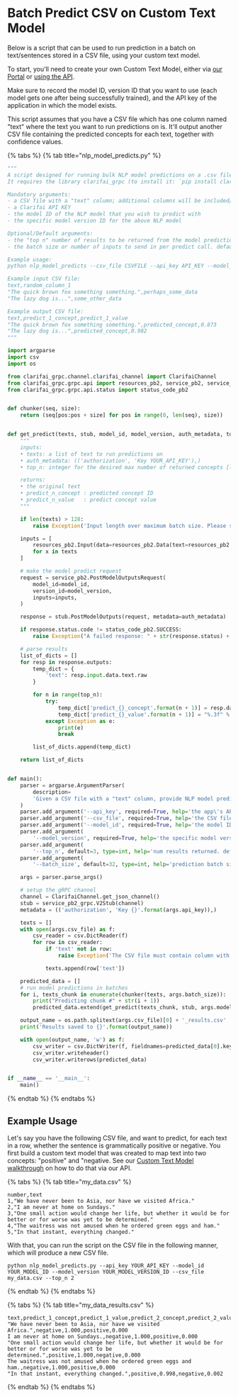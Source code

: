 # Batch Predict CSV on Custom Text Model

Below is a script that can be used to run prediction in a batch on text/sentences stored in a CSV file, using your custom text model.

To start, you'll need to create your own Custom Text Model, either via [our Portal](https://old-docs.clarifai.com/portal-guide/walkthroughs/pcustom-model-walkthrough) or [using the API](https://old-docs.clarifai.com/api-guide/walkthroughs/custom-model-walkthrough).

Make sure to record the model ID, version ID that you want to use \(each model gets one after being successfully trained\), and the API key of the application in which the model exists.

This script assumes that you have a CSV file which has one column named "text" where the text you want to run predictions on is. It'll output another CSV file containing the predicted concepts for each text, together with confidence values.

{% tabs %}
{% tab title="nlp\_model\_predicts.py" %}
```python
"""
A script designed for running bulk NLP model predictions on a .csv file of text entries.
It requires the library clarifai_grpc (to install it: `pip install clarifai_grpc`).

Mandatory arguments:
- a CSV file with a "text" column; additional columns will be included/returned in the output file
- a Clarifai API KEY
- the model ID of the NLP model that you wish to predict with
- the specific model version ID for the above NLP model

Optional/Default arguments:
- the "top n" number of results to be returned from the model predictions. default 3. [1-200]
- the batch size or number of inputs to send in per predict call. default 32. max 128.

Example usage:
python nlp_model_predicts --csv_file CSVFILE --api_key API_KEY --model_id MODEL_ID --model_version MODEL_VERSION

Example input CSV file:
text,random_column_1
"The quick brown fox something something.",perhaps_some_data
"The lazy dog is...",some_other_data

Example output CSV file:
text,predict_1_concept,predict_1_value
"The quick brown fox something something.",predicted_concept,0.873
"The lazy dog is...",predicted_concept,0.982
"""

import argparse
import csv
import os

from clarifai_grpc.channel.clarifai_channel import ClarifaiChannel
from clarifai_grpc.grpc.api import resources_pb2, service_pb2, service_pb2_grpc
from clarifai_grpc.grpc.api.status import status_code_pb2


def chunker(seq, size):
    return (seq[pos:pos + size] for pos in range(0, len(seq), size))


def get_predict(texts, stub, model_id, model_version, auth_metadata, top_n):
    """
    inputs:
    • texts: a list of text to run predictions on
    • auth_metadata: (('authorization', 'Key YOUR_API_KEY'),)
    • top_n: integer for the desired max number of returned concepts [limit 20]

    returns:
    • the original text
    • predict_n_concept : predicted concept ID
    • predict_n_value   : predict concept value
    """

    if len(texts) > 128:
        raise Exception('Input length over maximum batch size. Please send in batches less than 128.')

    inputs = [
        resources_pb2.Input(data=resources_pb2.Data(text=resources_pb2.Text(raw=x)))
        for x in texts
    ]

    # make the model predict request
    request = service_pb2.PostModelOutputsRequest(
        model_id=model_id,
        version_id=model_version,
        inputs=inputs,
    )

    response = stub.PostModelOutputs(request, metadata=auth_metadata)

    if response.status.code != status_code_pb2.SUCCESS:
        raise Exception("A failed response: " + str(response.status) + "\n\nFull response:\n" + str(response))

    # parse results
    list_of_dicts = []
    for resp in response.outputs:
        temp_dict = {
            'text': resp.input.data.text.raw
        }

        for n in range(top_n):
            try:
                temp_dict['predict_{}_concept'.format(n + 1)] = resp.data.concepts[n].id
                temp_dict['predict_{}_value'.format(n + 1)] = "%.3f" % resp.data.concepts[n].value
            except Exception as e:
                print(e)
                break

        list_of_dicts.append(temp_dict)

    return list_of_dicts


def main():
    parser = argparse.ArgumentParser(
        description=
        'Given a CSV file with a "text" column, provide NLP model predictions.'
    )
    parser.add_argument('--api_key', required=True, help='the app\'s API key', type=str)
    parser.add_argument('--csv_file', required=True, help='the CSV file with texts', type=str)
    parser.add_argument('--model_id', required=True, help='the model ID', type=str)
    parser.add_argument(
        '--model_version', required=True, help='the specific model version ID', type=str)
    parser.add_argument(
        '--top_n', default=3, type=int, help='num results returned. default 3. max 200.')
    parser.add_argument(
        '--batch_size', default=32, type=int, help='prediction batch size. default 32. max 128')

    args = parser.parse_args()

    # setup the gRPC channel
    channel = ClarifaiChannel.get_json_channel()
    stub = service_pb2_grpc.V2Stub(channel)
    metadata = (('authorization', 'Key {}'.format(args.api_key)),)

    texts = []
    with open(args.csv_file) as f:
        csv_reader = csv.DictReader(f)
        for row in csv_reader:
            if 'text' not in row:
                raise Exception('The CSV file must contain column with a header named text')

            texts.append(row['text'])

    predicted_data = []
    # run model predictions in batches
    for i, texts_chunk in enumerate(chunker(texts, args.batch_size)):
        print("Predicting chunk #" + str(i + 1))
        predicted_data.extend(get_predict(texts_chunk, stub, args.model_id, args.model_version, metadata, args.top_n))

    output_name = os.path.splitext(args.csv_file)[0] + '_results.csv'
    print('Results saved to {}'.format(output_name))

    with open(output_name, 'w') as f:
        csv_writer = csv.DictWriter(f, fieldnames=predicted_data[0].keys())
        csv_writer.writeheader()
        csv_writer.writerows(predicted_data)


if __name__ == '__main__':
    main()
```
{% endtab %}
{% endtabs %}

## Example Usage

Let's say you have the following CSV file, and want to predict, for each text in a row, whether the sentence is grammatically positive or negative. You first build a custom text model that was created to map text into two concepts: "positive" and "negative. See our [Custom Text Model walkthrough](https://old-docs.clarifai.com/api-guide/walkthroughs/custom-text-model-walkthrough) on how to do that via our API.

{% tabs %}
{% tab title="my\_data.csv" %}
```text
number,text
1,"We have never been to Asia, nor have we visited Africa."
2,"I am never at home on Sundays."
3,"One small action would change her life, but whether it would be for better or for worse was yet to be determined."
4,"The waitress was not amused when he ordered green eggs and ham."
5,"In that instant, everything changed."
```

With that, you can run the script on the CSV file in the following manner, which will produce a new CSV file.

```text
python nlp_model_predicts.py --api_key YOUR_API_KEY --model_id YOUR_MODEL_ID --model_version YOUR_MODEL_VERSION_ID --csv_file my_data.csv --top_n 2
```
{% endtab %}
{% endtabs %}

{% tabs %}
{% tab title="my\_data\_results.csv" %}
```text
text,predict_1_concept,predict_1_value,predict_2_concept,predict_2_value
"We have never been to Asia, nor have we visited Africa.",negative,1.000,positive,0.000
I am never at home on Sundays.,negative,1.000,positive,0.000
"One small action would change her life, but whether it would be for better or for worse was yet to be determined.",positive,1.000,negative,0.000
The waitress was not amused when he ordered green eggs and ham.,negative,1.000,positive,0.000
"In that instant, everything changed.",positive,0.998,negative,0.002
```
{% endtab %}
{% endtabs %}

